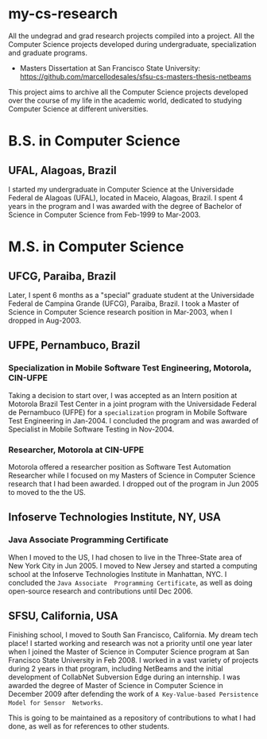 # my-cs-research

All the undegrad and grad research projects compiled into a project. All the Computer Science projects developed 
during undergraduate, specialization and graduate programs.

* Masters Dissertation at San Francisco State University: https://github.com/marcellodesales/sfsu-cs-masters-thesis-netbeams

This project aims to archive all the Computer Science projects developed over the course of my life in the academic world, dedicated to studying 
Computer Science at different universities.

# B.S. in Computer Science

## UFAL, Alagoas, Brazil

I started my undergraduate in Computer Science at the Universidade Federal de Alagoas (UFAL), located in Maceio, 
Alagoas, Brazil. I spent 4 years in the program and I was awarded with the degree of Bachelor of Science in Computer 
Science from Feb-1999 to Mar-2003.

# M.S. in Computer Science

## UFCG, Paraiba, Brazil

Later, I spent 6 months as a "special" graduate student at the Universidade Federal de Campina Grande (UFCG), Paraiba, Brazil.
I took a Master of Science in Computer Science research position in Mar-2003, when I dropped in Aug-2003.

## UFPE, Pernambuco, Brazil

### Specialization in Mobile Software Test Engineering, Motorola, CIN-UFPE

Taking a decision to start over, I was accepted as an Intern position at Motorola Brazil Test Center in a joint program 
with the Universidade Federal de Pernambuco (UFPE) for a `specialization` program in Mobile Software Test Engineering 
in Jan-2004. I concluded the program and was awarded of Specialist in Mobile Software Testing in Nov-2004.

### Researcher, Motorola at CIN-UFPE

Motorola offered a researcher position as Software Test Automation Researcher while I focused on my Masters of Science in Computer 
Science research that I had been awarded. I dropped out of the program in Jun 2005 to moved to the the US.

## Infoserve Technologies Institute, NY, USA

### Java Associate Programming Certificate

When I moved to the US, I had chosen to live in the Three-State area of New York City in Jun 2005. I moved to New Jersey 
and started a computing school at the Infoserve Technologies Institute in Manhattan, NYC. I concluded the `Java Associate 
Programming Certificate`, as well as doing open-source research and contributions until Dec 2006.

## SFSU, California, USA

Finishing school, I moved to South San Francisco, California. My dream tech place! I started working and research was 
not a priority until one year later when I joined the Master of Science in Computer Science program at San Francisco 
State University in Feb 2008. I worked in a vast variety of projects during 2 years in that program, including 
NetBeams and the initial development of CollabNet Subversion Edge during an internship. I was awarded the degree of 
Master of Science in Computer Science in December 2009 after defending the work of `A Key-Value-based Persistence Model for Sensor 
Networks`. 

This is going to be maintained as a repository of contributions to what I had done, as well as for references to other 
students.
